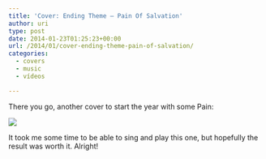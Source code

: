 ```yaml
---
title: 'Cover: Ending Theme – Pain Of Salvation'
author: uri
type: post
date: 2014-01-23T01:25:23+00:00
url: /2014/01/cover-ending-theme-pain-of-salvation/
categories:
  - covers
  - music
  - vídeos

---
```

There you go, another cover to start the year with some Pain:

[![](http://img.youtube.com/vi/vzoS5kAqjYc/0.jpg)](https://youtube.com/watch?v=vzoS5kAqjYc) 

It took me some time to be able to sing and play this one, but hopefully the result was worth it. Alright!